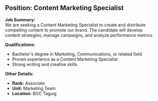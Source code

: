 ## **Position: Content Marketing Specialist**

**Job Summary:**  
We are seeking a Content Marketing Specialist to create and distribute compelling content to promote our brand. The candidate will develop content strategies, manage campaigns, and analyze performance metrics.

**Qualifications:**  
- Bachelor's degree in Marketing, Communications, or related field
- Proven experience as a Content Marketing Specialist
- Strong writing and creative skills

**Other Details:**
- **Rank:** Associate
- **Unit:** Marketing Team
- **Location:** BGC Taguig